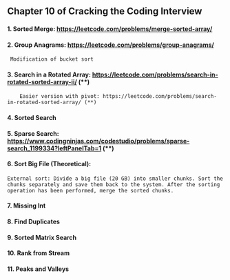 ## Chapter 10 of Cracking the Coding Interview

#### 1. Sorted Merge: https://leetcode.com/problems/merge-sorted-array/

#### 2. Group Anagrams: https://leetcode.com/problems/group-anagrams/ 
    
     Modification of bucket sort

#### 3. Search in a Rotated Array: https://leetcode.com/problems/search-in-rotated-sorted-array-ii/ (**)

        Easier version with pivot: https://leetcode.com/problems/search-in-rotated-sorted-array/ (**)

#### 4. Sorted Search

#### 5. Sparse Search: https://www.codingninjas.com/codestudio/problems/sparse-search_1199334?leftPanelTab=1 (**)
 
#### 6. Sort Big File (Theoretical):

    External sort: Divide a big file (20 GB) into smaller chunks. Sort the chunks separately and save them back to the system. After the sorting operation has been performed, merge the sorted chunks.

#### 7. Missing Int

#### 8. Find Duplicates

#### 9. Sorted Matrix Search

#### 10. Rank from Stream

#### 11. Peaks and Valleys
